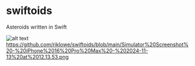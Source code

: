# swiftoids
Asteroids written in Swift 



![alt text](http://url/to/img.png) https://github.com/riklowe/swiftoids/blob/main/Simulator%20Screenshot%20-%20iPhone%2016%20Pro%20Max%20-%202024-11-13%20at%2012.13.53.png
